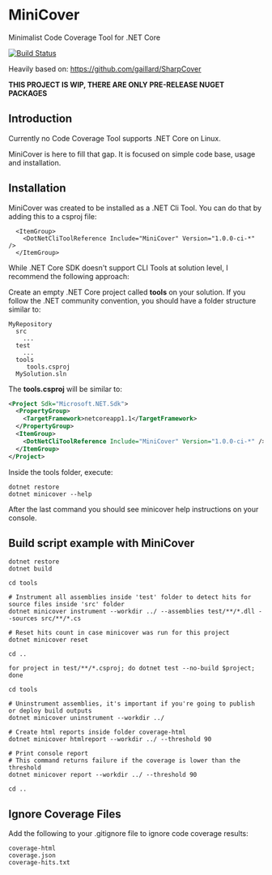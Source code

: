 # MiniCover
Minimalist Code Coverage Tool for .NET Core

[![Build Status](https://travis-ci.org/lucaslorentz/minicover.svg?branch=master)](https://travis-ci.org/lucaslorentz/minicover)

Heavily based on: https://github.com/gaillard/SharpCover

**THIS PROJECT IS WIP, THERE ARE ONLY PRE-RELEASE NUGET PACKAGES**

## Introduction
Currently no Code Coverage Tool supports .NET Core on Linux.

MiniCover is here to fill that gap. It is focused on simple code base, usage and installation.

## Installation
MiniCover was created to be installed as a .NET Cli Tool. You can do that by adding this to a csproj file:
```
  <ItemGroup>
    <DotNetCliToolReference Include="MiniCover" Version="1.0.0-ci-*" />
  </ItemGroup>
```

While .NET Core SDK doesn't support CLI Tools at solution level, I recommend the following approach:

Create an empty .NET Core project called **tools** on your solution. If you follow the .NET community convention,
you should have a folder structure similar to:
```
MyRepository
  src
    ...
  test
    ...
  tools
     tools.csproj
  MySolution.sln
```

The **tools.csproj** will be similar to:
```xml
<Project Sdk="Microsoft.NET.Sdk">
  <PropertyGroup>
    <TargetFramework>netcoreapp1.1</TargetFramework>
  </PropertyGroup>
  <ItemGroup>
    <DotNetCliToolReference Include="MiniCover" Version="1.0.0-ci-*" />
  </ItemGroup>
</Project>
```

Inside the tools folder, execute:
```shell
dotnet restore
dotnet minicover --help
```

After the last command you should see minicover help instructions on your console.

## Build script example with MiniCover
```shell
dotnet restore
dotnet build

cd tools

# Instrument all assemblies inside 'test' folder to detect hits for source files inside 'src' folder
dotnet minicover instrument --workdir ../ --assemblies test/**/*.dll --sources src/**/*.cs 

# Reset hits count in case minicover was run for this project
dotnet minicover reset

cd ..

for project in test/**/*.csproj; do dotnet test --no-build $project; done

cd tools

# Uninstrument assemblies, it's important if you're going to publish or deploy build outputs
dotnet minicover uninstrument --workdir ../

# Create html reports inside folder coverage-html
dotnet minicover htmlreport --workdir ../ --threshold 90

# Print console report
# This command returns failure if the coverage is lower than the threshold
dotnet minicover report --workdir ../ --threshold 90

cd ..
```

## Ignore Coverage Files
Add the following to your .gitignore file to ignore code coverage results:
```
coverage-html
coverage.json
coverage-hits.txt
```
